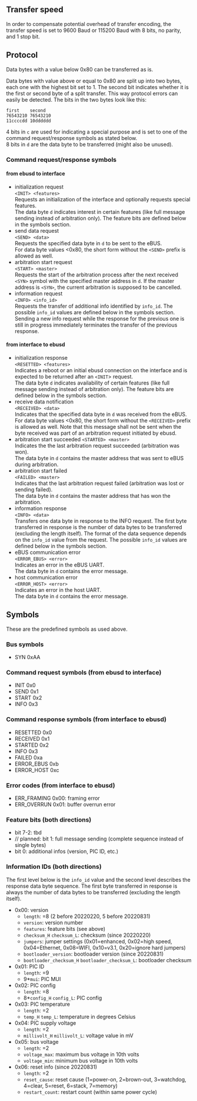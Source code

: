 ## Transfer speed

In order to compensate potential overhead of transfer encoding, the transfer speed is set to 9600 Baud or 115200 Baud
with 8 bits, no parity, and 1 stop bit.


## Protocol
Data bytes with a value below 0x80 can be transferred as is.

Data bytes with value above or equal to 0x80 are split up into two bytes, each one with the highest bit set to 1.
The second bit indicates whether it is the first or second byte of a split transfer. This way protocol errors can easily be detected.
The bits in the two bytes look like this:

```
first    second
76543210 76543210
11ccccdd 10dddddd
```
4 bits in `c` are used for indicating a special purpose and is set to one of the command request/response symbols as stated below.  
8 bits in `d` are the data byte to be transferred (might also be unused).

### Command request/response symbols

#### from ebusd to interface
 * initialization request  
   `<INIT> <features>`  
   Requests an initialization of the interface and optionally requests special features.  
   The data byte `d` indicates interest in certain features (like full message sending instead of arbitration only).
   The feature bits are defined below in the symbols section.
 * send data request  
   `<SEND> <data>`  
   Requests the specified data byte in `d` to be sent to the eBUS.  
   For data byte values <0x80, the short form without the `<SEND>` prefix is allowed as well.
 * arbitration start request  
   `<START> <master>`  
   Requests the start of the arbitration process after the next received `<SYN>` symbol with the specified master address in `d`.
   If the master address is `<SYN>`, the current arbitration is supposed to be cancelled.
 * information request  
  `<INFO> <info_id>`  
   Requests the transfer of additional info identified by `info_id`.
   The possible `info_id` values are defined below in the symbols section.
   Sending a new info request while the response for the previous one is still in progress immediately terminates the
   transfer of the previous response.

#### from interface to ebusd
  * initialization response  
    `<RESETTED> <features>`  
    Indicates a reboot or an initial ebusd connection on the interface and is expected to be returned after an `<INIT`> request.  
    The data byte `d` indicates availability of certain features (like full message sending instead of arbitration only).
    The feature bits are defined below in the symbols section.
  * receive data notification  
    `<RECEIVED> <data>`  
    Indicates that the specified data byte in `d` was received from the eBUS.  
    For data byte values <0x80, the short form without the `<RECEIVED>` prefix is allowed as well.
    Note that this message shall not be sent when the byte received was part of an arbitration request initiated by ebusd.
  * arbitration start succeeded
    `<STARTED> <master>`  
    Indicates the the last arbitration request succeeded (arbitration was won).  
    The data byte in `d` contains the master address that was sent to eBUS during arbitration.
  * arbitration start failed  
    `<FAILED> <master>`  
    Indicates that the last arbitration request failed (arbitration was lost or sending failed).  
    The data byte in `d` contains the master address that has won the arbitration.
  * information response  
    `<INFO> <data>`  
    Transfers one data byte in response to the INFO request. The first byte transferred in response is the number of
    data bytes to be transferred (excluding the length itself). The format of the data sequence depends on the `info_id`
    value from the request.
    The possible `info_id` values are defined below in the symbols section.
  * eBUS communication error  
    `<ERROR_EBUS> <error>`  
    Indicates an error in the eBUS UART.  
    The data byte in `d` contains the error message.
  * host communication error  
    `<ERROR_HOST> <error>`  
    Indicates an error in the host UART.  
    The data byte in `d` contains the error message.


## Symbols

These are the predefined symbols as used above.

### Bus symbols
 * SYN 0xAA

### Command request symbols (from ebusd to interface)
 * INIT 0x0
 * SEND 0x1
 * START 0x2
 * INFO 0x3

### Command response symbols (from interface to ebusd)
 * RESETTED 0x0
 * RECEIVED 0x1
 * STARTED 0x2
 * INFO 0x3
 * FAILED 0xa
 * ERROR_EBUS 0xb
 * ERROR_HOST 0xc

### Error codes (from interface to ebusd)
 * ERR_FRAMING 0x00: framing error
 * ERR_OVERRUN 0x01: buffer overrun error

### Feature bits (both directions)
 * bit 7-2: tbd
 * // planned: bit 1: full message sending (complete sequence instead of single bytes)
 * bit 0: additional infos (version, PIC ID, etc.)

### Information IDs (both directions)
The first level below is the `info_id` value and the second level describes the response data byte sequence.
The first byte transferred in response is always the number of data bytes to be transferred (excluding the length itself).
 * 0x00: version  
   * `length`: =8 (2 before 20220220, 5 before 20220831)
   * `version`: version number
   * `features`: feature bits (see above)
   * `checksum_H` `checksum_L`: checksum (since 20220220)
   * `jumpers`: jumper settings (0x01=enhanced, 0x02=high speed, 0x04=Ethernet, 0x08=WIFI, 0x10=v3.1, 0x20=ignore hard jumpers)
   * `bootloader_version`: bootloader version (since 20220831)
   * `bootloader_checksum_H` `bootloader_checksum_L`: bootloader checksum
 * 0x01: PIC ID
   * `length`: =9
   * 9*`mui`: PIC MUI
 * 0x02: PIC config
   * `length`: =8
   * 8*`config_H` `config_L`: PIC config
 * 0x03: PIC temperature
   * `length`: =2
   * `temp_H` `temp_L`: temperature in degrees Celsius
 * 0x04: PIC supply voltage
   * `length`: =2
   * `millivolt_H` `millivolt_L`: voltage value in mV
 * 0x05: bus voltage
   * `length`: =2
   * `voltage_max`: maximum bus voltage in 10th volts
   * `voltage_min`: minimum bus voltage in 10th volts
 * 0x06: reset info (since 20220831)
   * `length`: =2
   * `reset_cause`: reset cause (1=power-on, 2=brown-out, 3=watchdog, 4=clear, 5=reset, 6=stack, 7=memory)
   * `restart_count`: restart count (within same power cycle)
